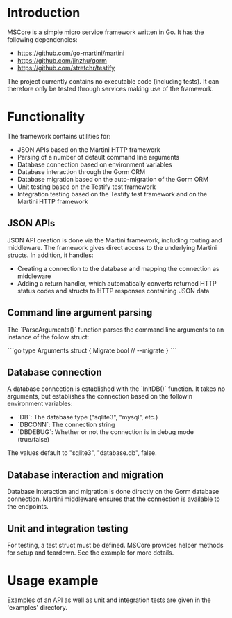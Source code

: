 # Introduction
MSCore is a simple micro service framework written in Go. It has the following dependencies:

- https://github.com/go-martini/martini
- https://github.com/jinzhu/gorm
- https://github.com/stretchr/testify

The project currently contains no executable code (including tests). It can
therefore only be tested through services making use of the framework.


# Functionality
The framework contains utilities for:

- JSON APIs based on the Martini HTTP framework
- Parsing of a number of default command line arguments
- Database connection based on environment variables
- Database interaction through the Gorm ORM
- Database migration based on the auto-migration of the Gorm ORM
- Unit testing based on the Testify test framework
- Integration testing based on the Testify test framework and on the Martini HTTP framework

## JSON APIs
JSON API creation is done via the Martini framework, including routing and
middleware. The framework gives direct access to the underlying Martini
structs. In addition, it handles:

- Creating a connection to the database and mapping the connection as middleware
- Adding a return handler, which automatically converts returned HTTP status
codes and structs to HTTP responses containing JSON data


## Command line argument parsing
The ˋParseArguments()ˋ function parses the command line arguments to an instance of the
follow struct:

ˋˋˋgo
type Arguments struct {
	Migrate bool // --migrate
}
ˋˋˋ


## Database connection
A database connection is established with the ˋInitDB()ˋ function. It takes no
arguments, but establishes the connection based on the followin environment
variables:

- ˋDBˋ: The database type ("sqlite3", "mysql", etc.)
- ˋDBCONNˋ: The connection string
- ˋDBDEBUGˋ: Whether or not the connection is in debug mode (true/false)

The values default to "sqlite3", "database.db", false.


## Database interaction and migration
Database interaction and migration is done directly on the Gorm database
connection. Martini middleware ensures that the connection is available to the
endpoints.


## Unit and integration testing
For testing, a test struct must be defined. MSCore provides helper methods for setup and teardown. See the example for more details.


# Usage example
Examples of an API as well as unit and integration tests are given in the
'examples' directory.
